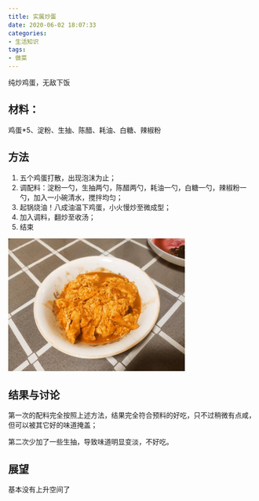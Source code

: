 ```yaml
---
title: 实属炒蛋
date: 2020-06-02 18:07:33
categories:
- 生活知识
tags:
- 做菜
---
```


纯炒鸡蛋，无敌下饭

## 材料：

鸡蛋*5、淀粉、生抽、陈醋、耗油、白糖、辣椒粉

## 方法

1. 五个鸡蛋打散，出现泡沫为止；
2. 调配料：淀粉一勺，生抽两勺，陈醋两勺，耗油一勺，白糖一勺，辣椒粉一勺，加入一小碗清水，搅拌均匀；
3. 起锅烧油！八成油温下鸡蛋，小火慢炒至微成型；
4. 加入调料，翻炒至收汤；
   <!--more-->
5. 结束

<img src="实属炒蛋/炒鸡蛋.jpg" alt="炒鸡蛋" style="zoom:50%;" />

## 结果与讨论

第一次的配料完全按照上述方法，结果完全符合预料的好吃，只不过稍微有点咸，但可以被其它好的味道掩盖；

第二次少加了一些生抽，导致味道明显变淡，不好吃。

## 展望

基本没有上升空间了